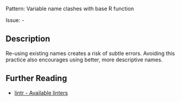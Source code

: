 Pattern: Variable name clashes with base R function

Issue: -

## Description

Re-using existing names creates a risk of subtle errors. Avoiding this practice also encourages using better, more descriptive names.


## Further Reading

* [lintr - Available linters](https://lintr.r-lib.org/reference/index.html)